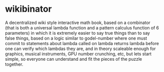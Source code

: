 # wikibinator
A decentralized wiki style interactive math book, based on a combinator (that is both a universal lambda function and a pattern calculus function of 6 parameters) in which it is extremely easier to say true things than to say false things, based on a logic similar to godel-number where one must commit to statements about lambda called on lambda returns lambda before one can verify which lambdas they are, and in theory scaleable enough for graphics, musical instruments, GPU number crunching, etc, but lets start simple, so everyone can understand and fit the pieces of the puzzle together.
